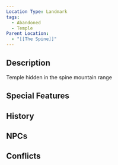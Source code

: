 ```yaml
---
Location Type: Landmark
tags:
  - Abandoned
  - Temple
Parent Location:
  - "[[The Spine]]"
---
```

## Description

Temple hidden in the spine mountain range

## Special Features

## History

## NPCs

## Conflicts
